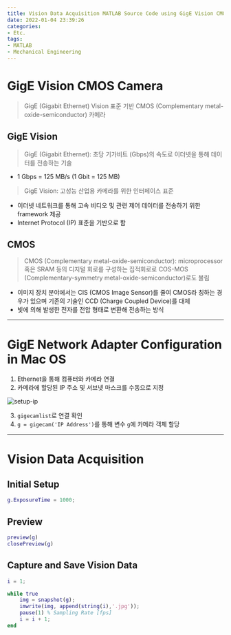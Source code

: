 ```yaml
---
title: Vision Data Acquisition MATLAB Source Code using GigE Vision CMOS Camera
date: 2022-01-04 23:39:26
categories:
- Etc.
tags:
- MATLAB
- Mechanical Engineering
---
```

# GigE Vision CMOS Camera

> GigE (Gigabit Ethernet) Vision 표준 기반 CMOS (Complementary metal-oxide-semiconductor) 카메라

## GigE Vision

> GigE (Gigabit Ethernet): 초당 기가비트 (Gbps)의 속도로 이더넷을 통해 데이터를 전송하는 기술

+ 1 Gbps = 125 MB/s (1 Gbit = 125 MB)

> GigE Vision: 고성능 산업용 카메라를 위한 인터페이스 표준

+ 이더넷 네트워크를 통해 고속 비디오 및 관련 제어 데이터를 전송하기 위한 framework 제공
+ Internet Protocol (IP) 표준을 기반으로 함

## CMOS

> CMOS (Complementary metal-oxide-semiconductor): microprocessor 혹은 SRAM 등의 디지털 회로를 구성하는 집적회로로 COS-MOS (Complementary-symmetry metal-oxide-semiconductor)로도 불림

+ 이미지 장치 분야에서는 CIS (CMOS Image Sensor)를 줄여 CMOS라 칭하는 경우가 있으며 기존의 기술인 CCD (Charge Coupled Device)를 대체
+ 빛에 의해 발생한 전자를 전압 형태로 변환해 전송하는 방식

<!-- More -->

***

# GigE Network Adapter Configuration in Mac OS

1. Ethernet을 통해 컴퓨터와 카메라 연결
2. 카메라에 할당된 IP 주소 및 서브넷 마스크를 수동으로 지정

![setup-ip](/images/matlab-gige-vision-cmos-camera/setup-ip.png)

3. `gigecamlist`로 연결 확인
4. `g = gigecam('IP Address')`를 통해 변수 `g`에 카메라 객체 할당

***

# Vision Data Acquisition

## Initial Setup

~~~Matlab
g.ExposureTime = 1000;
~~~

## Preview

~~~Matlab
preview(g)
closePreview(g)
~~~

## Capture and Save Vision Data

~~~Matlab
i = 1;

while true
    img = snapshot(g);
    imwrite(img, append(string(i),'.jpg'));
    pause(1) % Sampling Rate [fps]
    i = i + 1;
end
~~~
